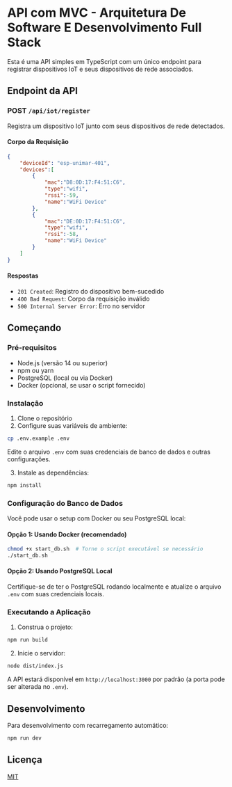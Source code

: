 # API com MVC - Arquitetura De Software E Desenvolvimento Full Stack

Esta é uma API simples em TypeScript com um único endpoint para registrar dispositivos IoT e seus dispositivos de rede associados.

## Endpoint da API

### POST `/api/iot/register`

Registra um dispositivo IoT junto com seus dispositivos de rede detectados.

#### Corpo da Requisição

```json
{
    "deviceId": "esp-unimar-401",
    "devices":[
        {
            "mac":"D8:0D:17:F4:51:C6",
            "type":"wifi",
            "rssi":-59,
            "name":"WiFi Device"
        },
        {
            "mac":"DE:0D:17:F4:51:C6",
            "type":"wifi",
            "rssi":-58,
            "name":"WiFi Device"
        }
    ]
}
```

#### Respostas

- `201 Created`: Registro do dispositivo bem-sucedido
- `400 Bad Request`: Corpo da requisição inválido
- `500 Internal Server Error`: Erro no servidor

## Começando

### Pré-requisitos

- Node.js (versão 14 ou superior)
- npm ou yarn
- PostgreSQL (local ou via Docker)
- Docker (opcional, se usar o script fornecido)

### Instalação

1. Clone o repositório
2. Configure suas variáveis de ambiente:

```bash
cp .env.example .env
```

Edite o arquivo `.env` com suas credenciais de banco de dados e outras configurações.

3. Instale as dependências:

```bash
npm install
```

### Configuração do Banco de Dados

Você pode usar o setup com Docker ou seu PostgreSQL local:

#### Opção 1: Usando Docker (recomendado)

```bash
chmod +x start_db.sh  # Torne o script executável se necessário
./start_db.sh
```

#### Opção 2: Usando PostgreSQL Local

Certifique-se de ter o PostgreSQL rodando localmente e atualize o arquivo `.env` com suas credenciais locais.

### Executando a Aplicação

1. Construa o projeto:

```bash
npm run build
```

2. Inicie o servidor:

```bash
node dist/index.js
```

A API estará disponível em `http://localhost:3000` por padrão (a porta pode ser alterada no `.env`).

## Desenvolvimento

Para desenvolvimento com recarregamento automático:

```bash
npm run dev
```

## Licença

[MIT](LICENSE)